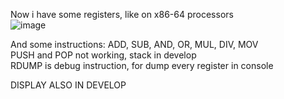 Now i have some registers, like on x86-64 processors<br>
![image](https://github.com/user-attachments/assets/02d52dcc-6fc9-4397-929e-83195fafa6ee)
<br>

And some instructions:
ADD, SUB, AND, OR, MUL, DIV, MOV  <br>
PUSH and POP not working, stack in develop                      <br>
RDUMP is debug instruction, for dump every register in console  <br>

DISPLAY ALSO IN DEVELOP                                         <br>  
